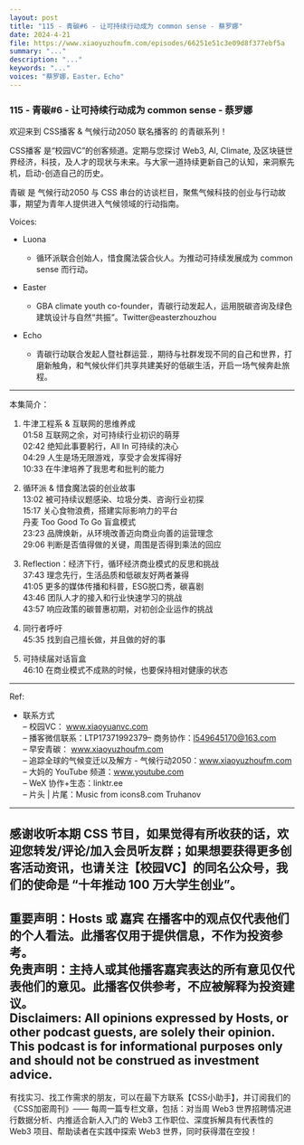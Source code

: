 ```yaml
---
layout: post
title: "115 - 青碳#6 - 让可持续行动成为 common sense - 蔡罗娜"
date: 2024-4-21
file: https://www.xiaoyuzhoufm.com/episodes/66251e51c3e09d8f377ebf5a
summary: "..."
description: "..."
keywords: "..."
voices: "蔡罗娜，Easter，Echo"
---
```


### 115 - 青碳#6 - 让可持续行动成为 common sense - 蔡罗娜

欢迎来到 CSS播客 & 气候行动2050 联名播客的 的青碳系列！  

CSS播客 是“校园VC”的创客频道。定期与您探讨 Web3, AI, Climate, 及区块链世界经济，科技，及人才的现状与未来。与大家一道持续更新自己的认知，来洞察先机，启动-创造自己的历史。  

青碳 是 气候行动2050 与 CSS 串台的访谈栏目，聚焦气候科技的创业与行动故事，期望为青年人提供进入气候领域的行动指南。  

Voices:  

- Luona  
  +  循环派联合创始人，惜食魔法袋合伙人。为推动可持续发展成为 common sense 而行动。  

- Easter  
  +  GBA climate youth co-founder，青碳行动发起人，运用脱碳咨询及绿色建筑设计与自然“共振”。Twitter@easterzhouzhou  

- Echo  
  +  青碳行动联合发起人暨社群运营.，期待与社群发现不同的自己和世界，打磨新触角，和气候伙伴们共享共建美好的低碳生活，开启一场气候奔赴旅程。  

---------------------------------------------------  
本集简介：  
1. 牛津工程系 & 互联网的思维养成  
01:58 互联网之余，对可持续行业初识的萌芽  
02:42 绝知此事要躬行，All In 可持续的决心  
04:29 人生是场无限游戏，享受才会发挥得好  
10:33 在牛津培养了我思考和批判的能力  

2. 循环派 & 惜食魔法袋的创业故事  
13:02 被可持续议题感染、垃圾分类、咨询行业初探  
15:17 关心食物浪费，搭建实际影响力的平台  
丹麦 Too Good To Go 盲盒模式  
23:23 品牌焕新，从环境改善迈向商业向善的运营理念  
29:06 判断是否值得做的关键，周围是否得到乘法的回应  

3. Reflection：经济下行，循环经济商业模式的反思和挑战  
37:43 理念先行，生活品质和低碳友好两者兼得  
41:05 更多的媒体传播和科普，ESG脱口秀，碳喜剧  
43:46 团队人才的接入和行业快速学习的挑战  
43:57 响应政策的碳普惠初期，对初创企业运作的挑战  

4. 同行者呼吁  
45:35 找到自己擅长做，并且做的好的事  

5. 可持续届对话盲盒  
46:10 在商业模式不成熟的时候，也要保持相对健康的状态  
---------------------------------------------------  
Ref:     
  + 联系方式  
– 校园VC： www.xiaoyuanvc.com  
– 播客微信联系：LTP17371992379– 商务协作：l549645170@163.com  
– 早安青碳： www.xiaoyuzhoufm.com  
– 追踪全球的气候变迁以及解方 - 气候行动2050：www.xiaoyuzhoufm.com  
– 大妈的 YouTube 频道：www.youtube.com  
– WeX 协作+生态：linktr.ee  
– 片头 | 片尾：Music from icons8.com Truhanov  
---------------------------------------------------  
感谢收听本期 CSS 节目，如果觉得有所收获的话，欢迎您转发/评论/加入会员听友群；如果想要获得更多创客活动资讯，也请关注【校园VC】的同名公众号，我们的使命是 “十年推动 100 万大学生创业”。  
---------------------------------------------------  
重要声明：Hosts 或 嘉宾 在播客中的观点仅代表他们的个人看法。此播客仅用于提供信息，不作为投资参考。   
免责声明：主持人或其他播客嘉宾表达的所有意见仅代表他们的意见。此播客仅供参考，不应被解释为投资建议。  
Disclaimers: All opinions expressed by Hosts, or other podcast guests, are solely their opinion. This podcast is for informational purposes only and should not be construed as investment advice.  
---------------------------------------------------  
有找实习、找工作需求的朋友，可以在最下方联系【CSS小助手】，并订阅我们的《CSS加密周刊》—— 每周一篇专栏文章，包括：对当周 Web3 世界招聘情况进行数据分析、内推适合新人入门的 Web3 工作职位、深度拆解具有代表性的 Web3 项目、帮助读者在实践中探索 Web3 世界，同时获得潜在空投！
